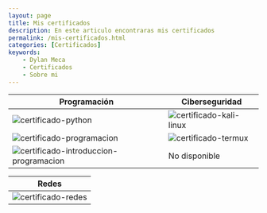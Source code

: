 ```yaml
---
layout: page 
title: Mis certificados
description: En este articulo encontraras mis certificados
permalink: /mis-certificados.html
categories: [Certificados]
keywords:
    - Dylan Meca
    - Certificados
    - Sobre mi
---
```


| Programación | Ciberseguridad
|-------------| -------------|
| ![certificado-python](https://dylanmeca.github.io/assets/img/certificado-python.png) | ![certificado-kali-linux](https://dylanmeca.github.io/assets/img/certificado-kali-linux.png) |
| ![certificado-programacion](https://dylanmeca.github.io/assets/img/certificado-programacion.png) | ![certificado-termux](https://dylanmeca.github.io/assets/img/certificado-termux.png) |
| ![certificado-introduccion-programacion](https://dylanmeca.github.io/assets/img/certificado-introduccion-programacion.jpg) | No disponible |

| Redes |
|-------------|
| ![certificado-redes](https://dylanmeca.github.io/assets/img/certificado-redes.jpg) |
